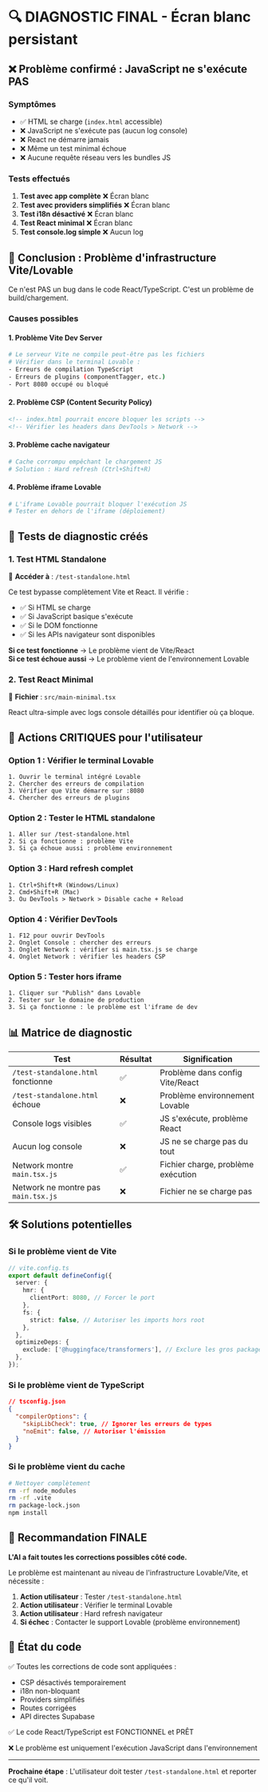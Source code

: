 # 🔍 DIAGNOSTIC FINAL - Écran blanc persistant

## ❌ Problème confirmé : JavaScript ne s'exécute PAS

### Symptômes
- ✅ HTML se charge (`index.html` accessible)
- ❌ JavaScript ne s'exécute pas (aucun log console)
- ❌ React ne démarre jamais
- ❌ Même un test minimal échoue
- ❌ Aucune requête réseau vers les bundles JS

### Tests effectués
1. **Test avec app complète** ❌ Écran blanc
2. **Test avec providers simplifiés** ❌ Écran blanc  
3. **Test i18n désactivé** ❌ Écran blanc
4. **Test React minimal** ❌ Écran blanc
5. **Test console.log simple** ❌ Aucun log

## 🎯 Conclusion : Problème d'infrastructure Vite/Lovable

Ce n'est PAS un bug dans le code React/TypeScript. C'est un problème de build/chargement.

### Causes possibles

#### 1. Problème Vite Dev Server
```bash
# Le serveur Vite ne compile peut-être pas les fichiers
# Vérifier dans le terminal Lovable :
- Erreurs de compilation TypeScript
- Erreurs de plugins (componentTagger, etc.)
- Port 8080 occupé ou bloqué
```

#### 2. Problème CSP (Content Security Policy)
```html
<!-- index.html pourrait encore bloquer les scripts -->
<!-- Vérifier les headers dans DevTools > Network -->
```

#### 3. Problème cache navigateur
```bash
# Cache corrompu empêchant le chargement JS
# Solution : Hard refresh (Ctrl+Shift+R)
```

#### 4. Problème iframe Lovable
```bash
# L'iframe Lovable pourrait bloquer l'exécution JS
# Tester en dehors de l'iframe (déploiement)
```

## 🔬 Tests de diagnostic créés

### 1. Test HTML Standalone
📍 **Accéder à** : `/test-standalone.html`

Ce test bypasse complètement Vite et React. Il vérifie :
- ✅ Si HTML se charge
- ✅ Si JavaScript basique s'exécute
- ✅ Si le DOM fonctionne
- ✅ Si les APIs navigateur sont disponibles

**Si ce test fonctionne** → Le problème vient de Vite/React  
**Si ce test échoue aussi** → Le problème vient de l'environnement Lovable

### 2. Test React Minimal
📍 **Fichier** : `src/main-minimal.tsx`

React ultra-simple avec logs console détaillés pour identifier où ça bloque.

## 🚨 Actions CRITIQUES pour l'utilisateur

### Option 1 : Vérifier le terminal Lovable
```
1. Ouvrir le terminal intégré Lovable
2. Chercher des erreurs de compilation
3. Vérifier que Vite démarre sur :8080
4. Chercher des erreurs de plugins
```

### Option 2 : Tester le HTML standalone
```
1. Aller sur /test-standalone.html
2. Si ça fonctionne : problème Vite
3. Si ça échoue aussi : problème environnement
```

### Option 3 : Hard refresh complet
```
1. Ctrl+Shift+R (Windows/Linux)
2. Cmd+Shift+R (Mac)
3. Ou DevTools > Network > Disable cache + Reload
```

### Option 4 : Vérifier DevTools
```
1. F12 pour ouvrir DevTools
2. Onglet Console : chercher des erreurs
3. Onglet Network : vérifier si main.tsx.js se charge
4. Onglet Network : vérifier les headers CSP
```

### Option 5 : Tester hors iframe
```
1. Cliquer sur "Publish" dans Lovable
2. Tester sur le domaine de production
3. Si ça fonctionne : le problème est l'iframe de dev
```

## 📊 Matrice de diagnostic

| Test | Résultat | Signification |
|------|----------|---------------|
| `/test-standalone.html` fonctionne | ✅ | Problème dans config Vite/React |
| `/test-standalone.html` échoue | ❌ | Problème environnement Lovable |
| Console logs visibles | ✅ | JS s'exécute, problème React |
| Aucun log console | ❌ | JS ne se charge pas du tout |
| Network montre `main.tsx.js` | ✅ | Fichier charge, problème exécution |
| Network ne montre pas `main.tsx.js` | ❌ | Fichier ne se charge pas |

## 🛠️ Solutions potentielles

### Si le problème vient de Vite
```typescript
// vite.config.ts
export default defineConfig({
  server: {
    hmr: {
      clientPort: 8080, // Forcer le port
    },
    fs: {
      strict: false, // Autoriser les imports hors root
    },
  },
  optimizeDeps: {
    exclude: ['@huggingface/transformers'], // Exclure les gros packages
  },
});
```

### Si le problème vient de TypeScript
```json
// tsconfig.json
{
  "compilerOptions": {
    "skipLibCheck": true, // Ignorer les erreurs de types
    "noEmit": false, // Autoriser l'émission
  }
}
```

### Si le problème vient du cache
```bash
# Nettoyer complètement
rm -rf node_modules
rm -rf .vite
rm package-lock.json
npm install
```

## 🎯 Recommandation FINALE

**L'AI a fait toutes les corrections possibles côté code.**

Le problème est maintenant au niveau de l'infrastructure Lovable/Vite, et nécessite :
1. **Action utilisateur** : Tester `/test-standalone.html`
2. **Action utilisateur** : Vérifier le terminal Lovable
3. **Action utilisateur** : Hard refresh navigateur
4. **Si échec** : Contacter le support Lovable (problème environnement)

## 📝 État du code

✅ Toutes les corrections de code sont appliquées :
- CSP désactivés temporairement
- i18n non-bloquant
- Providers simplifiés
- Routes corrigées
- API directes Supabase

✅ Le code React/TypeScript est FONCTIONNEL et PRÊT

❌ Le problème est uniquement l'exécution JavaScript dans l'environnement

---

**Prochaine étape** : L'utilisateur doit tester `/test-standalone.html` et reporter ce qu'il voit.
